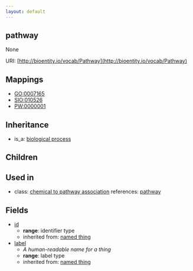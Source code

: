 ```yaml
---
layout: default
---
```


## pathway


None

URI: [http://bioentity.io/vocab/Pathway](http://bioentity.io/vocab/Pathway)
## Mappings

 * [GO:0007165](http://purl.obolibrary.org/obo/GO_0007165)
 * [SIO:010526](http://purl.obolibrary.org/obo/SIO_010526)
 * [PW:0000001](http://purl.obolibrary.org/obo/PW_0000001)

## Inheritance

 *  is_a: [biological process](BiologicalProcess.html)

## Children


## Used in

 *  class: [chemical to pathway association](ChemicalToPathwayAssociation.html) references: [pathway](Pathway.html)

## Fields

 * [id](id.html)
    * __range__: identifier type
    * inherited from: [named thing](NamedThing.html)
 * [label](label.html)
    * _A human-readable name for a thing_
    * __range__: label type
    * inherited from: [named thing](NamedThing.html)
